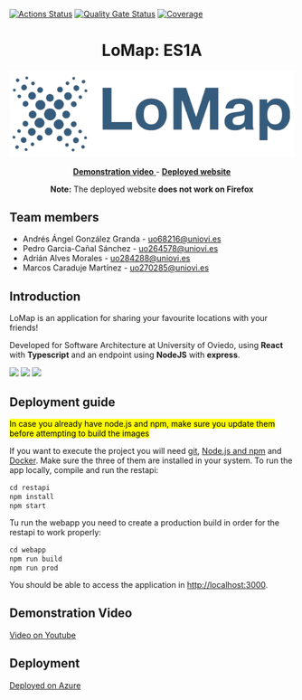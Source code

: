[![Actions Status](https://github.com/arquisoft/lomap_es1a/workflows/CI%20for%20LOMAP_0/badge.svg)](https://github.com/arquisoft/lomap_es1a/actions)
[![Quality Gate Status](https://sonarcloud.io/api/project_badges/measure?project=Arquisoft_lomap_es1a&metric=alert_status)](https://sonarcloud.io/summary/new_code?id=Arquisoft_lomap_es1a)
[![Coverage](https://sonarcloud.io/api/project_badges/measure?project=Arquisoft_lomap_es1a&metric=coverage)](https://sonarcloud.io/summary/new_code?id=Arquisoft_lomap_es1a)

<h1 align="center"> LoMap: ES1A </h1>

<p align="center" margin-top="2em">
  <img src="lomap_logo.png" alt="LoMap logo">
</p>

<p align="center" margin-top="2em">
  <a href="https://youtu.be/8jDXuokrXMs"> <b>Demonstration video</b> </a> - <a href="https://20.108.13.14"> <b>Deployed website</b> </a>
</p>

<p align="center" margin-top="2em"> <b>Note:</b> The deployed website <b>does not work on Firefox </b></p>

## Team members
- Andrés Ángel González Granda - uo68216@uniovi.es
- Pedro Garcia-Cañal Sánchez - uo264578@uniovi.es
- Adrián Alves Morales - uo284288@uniovi.es
- Marcos Caraduje Martínez - uo270285@uniovi.es

## Introduction

LoMap is an application for sharing your favourite locations with your friends!

Developed for Software Architecture at University of Oviedo, using **React** with **Typescript** and an endpoint using **NodeJS** with **express**.

<p float="left">
<img src="https://blog.wildix.com/wp-content/uploads/2020/06/react-logo.jpg" height="100">
<img src="https://miro.medium.com/max/1200/0*RbmfNyhuBb8G3LWh.png" height="100">
<img src="https://miro.medium.com/max/365/1*Jr3NFSKTfQWRUyjblBSKeg.png" height="100">
</p>

## Deployment guide
<mark>In case you already have node.js and npm, make sure you update them before attempting to build the images</mark>

If you want to execute the project you will need [git](https://git-scm.com/downloads), [Node.js and npm](https://www.npmjs.com/get-npm) and [Docker](https://docs.docker.com/get-docker/). Make sure the three of them are installed in your system. To run the app locally, compile and run the restapi:
```shell
cd restapi
npm install
npm start
```

Tu run the webapp you need to create a production build in order for the restapi to work properly:

```shell
cd webapp
npm run build
npm run prod
```

You should be able to access the application in [http://localhost:3000](http://localhost:3000).

## Demonstration Video

<a href="https://youtu.be/8jDXuokrXMs"> Video on Youtube </a>

## Deployment

<a href="https://20.108.13.14"> Deployed on Azure </a>